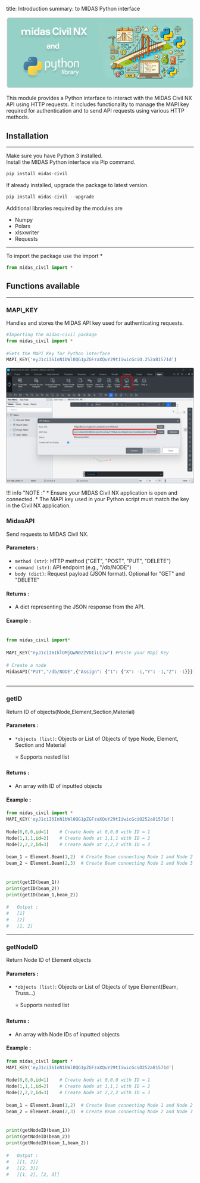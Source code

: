 title: Introduction
summary: to MIDAS Python interface


![MIDAS PYTHON](assets/banner.png)

This module provides a Python interface to interact with the MIDAS Civil NX API using HTTP requests. It includes functionality to manage the MAPI key required for authentication and to send API requests using various HTTP methods.



## Installation
---

Make sure you have Python 3 installed.  
Install the MIDAS Python interface via Pip command.

```py
pip install midas-civil
```

If already installed, upgrade the package to latest version.
```py
pip install midas-civil --upgrade
```

Additional libraries required by the modules are

* Numpy
* Polars
* xlsxwriter
* Requests 

---
To import the package use the import *

```py
from midas_civil import *
```





## Functions available

---


### MAPI_KEY
Handles and stores the MIDAS API key used for authenticating requests.

```py
#Importing the midas-civil package
from midas_civil import * 

#Sets the MAPI Key for Python interface
MAPI_KEY('eyJ1ciI6InN1bWl0QG1pZGFzaXQuY29tIiwicGciO.252a81571d')
```

![Image title](assets/mapi_key.png)


!!! info "NOTE :"
    * Ensure your MIDAS Civil NX application is open and connected.
    * The MAPI key used in your Python script must match the key in the Civil NX application.





### MidasAPI
Send requests to MIDAS Civil NX.

#### Parameters :
* `method (str)`: HTTP method ("GET", "POST", "PUT", "DELETE")
* `command (str)`: API endpoint (e.g., "/db/NODE")
* `body (dict)`: Request payload (JSON format). Optional for "GET" and "DELETE"

#### Returns :

* A dict representing the JSON response from the API.

#### Example :
```py

from midas_civil import*

MAPI_KEY("eyJ1ciI6IklOMjQwN0ZZVDIiLCJw") #Paste your Mapi Key

# Create a node
MidasAPI("PUT","/db/NODE",{"Assign": {"1": {"X": -1,"Y": -1,"Z": -1}}})
 
```

---





### getID
Return ID of objects(Node,Element,Section,Material)


#### Parameters :
* `*objects (list)`: Objects or List of Objects of type Node, Element, Section and Material

    ⭐ Supports nested list

#### Returns :
* An array with ID of inputted objects

#### Example :
```py
from midas_civil import *
MAPI_KEY('eyJ1ciI6InN1bWl0QG1pZGFzaXQuY29tIiwicGciO252a81571d')

Node(0,0,0,id=1)    # Create Node at 0,0,0 with ID = 1
Node(1,1,1,id=2)    # Create Node at 1,1,1 with ID = 2
Node(2,2,2,id=3)    # Create Node at 2,2,2 with ID = 3

beam_1 = Element.Beam(1,2)  # Create Beam connecting Node 1 and Node 2 (default ID = 1)
beam_2 = Element.Beam(2,3)  # Create Beam connecting Node 2 and Node 3 (default ID = 2)


print(getID(beam_1))
print(getID(beam_2))
print(getID(beam_1,beam_2))

#   Output :
#   [1]
#   [2]
#   [1, 2]
```

---





### getNodeID
Return Node ID of Element objects 

#### Parameters :
* `*objects (list)`: Objects or List of Objects of type Element(Beam, Truss...)

    ⭐ Supports nested list

#### Returns :
* An array with Node IDs of inputted objects

#### Example :
```py
from midas_civil import *
MAPI_KEY('eyJ1ciI6InN1bWl0QG1pZGFzaXQuY29tIiwicGciO252a81571d')

Node(0,0,0,id=1)    # Create Node at 0,0,0 with ID = 1
Node(1,1,1,id=2)    # Create Node at 1,1,1 with ID = 2
Node(2,2,2,id=3)    # Create Node at 2,2,2 with ID = 3

beam_1 = Element.Beam(1,2)  # Create Beam connecting Node 1 and Node 2 (default ID = 1)
beam_2 = Element.Beam(2,3)  # Create Beam connecting Node 2 and Node 3 (default ID = 2)


print(getNodeID(beam_1))
print(getNodeID(beam_2))
print(getNodeID(beam_1,beam_2))

#   Output :
#   [[1, 2]]
#   [[2, 3]]
#   [[1, 2], [2, 3]]
```